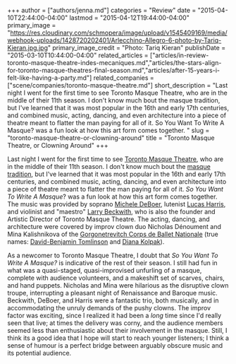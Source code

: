 +++
author = ["authors/jenna.md"]
categories = "Review"
date = "2015-04-10T22:44:00-04:00"
lastmod = "2015-04-12T19:44:00-04:00"
primary_image = "https://res.cloudinary.com/schmopera/image/upload/v1545409169/media/webhook-uploads/1428720202401/Arlecchino-Allegro-6-photo-by-Tariq-Kieran.jpg.jpg"
primary_image_credit = "Photo: Tariq Kieran"
publishDate = "2015-03-10T10:44:00-04:00"
related_articles = ["articles/in-review-toronto-masque-theatre-indes-mecaniques.md","articles/the-stars-align-for-toronto-masque-theatres-final-season.md","articles/after-15-years-i-felt-like-having-a-party.md"]
related_companies = ["scene/companies/toronto-masque-theatre.md"]
short_description = "Last night I went for the first time to see Toronto Masque Theatre, who are in the middle of their 11th season. I don&#039;t know much bout the masque tradition, but I&#039;ve learned that it was most popular in the 16th and early 17th centuries, and combined music, acting, dancing, and even architecture into a piece of theatre meant to flatter the man paying for all of it. So You Want To Write A Masque? was a fun look at how this art form comes together. "
slug = "toronto-masque-theatre-or-clowning-around"
title = "Toronto Masque Theatre, or Clowning Around"
+++

Last night I went for the first time to see [Toronto Masque Theatre](http://www.torontomasquetheatre.com/), who are in the middle of their 11th season. I don't know much bout the [masque tradition](http://en.wikipedia.org/wiki/Masque), but I've learned that it was most popular in the 16th and early 17th centuries, and combined music, acting, dancing, and even architecture into a piece of theatre meant to flatter the man paying for all of it. _So You Want To Write A Masque_? was a fun look at how this art form comes together. The music was provided by soprano [Michele DeBoer](http://www.tafelmusik.org/about/choir/bios/michele-deboer), lutenist [Lucas Harris](http://www.tafelmusik.org/about/bios/lucas-harris), and violinist and "maestro" [Larry Beckwith](http://www.torontomasquetheatre.com/node/9), who is also the founder and Artistic Director of Toronto Masque Theatre. The acting, dancing, and architecture were covered by improv clown duo Nicholas Dénoument and Mina Kalishnikova of the [Gorgonetrevitch Corps de Ballet Nationale](http://whetstoneproductions.com/Whetstone_Productions/Bethany.html) (true names: [David-Benjamin Tomlinson](http://whetstoneproductions.com/Whetstone_Productions/David_Bio.html) and [Diana Kolpak](http://www.dianakolpak.ca/Bio.html)). 

As a newcomer to Toronto Masque Theatre, I doubt that _So You Want To Write A Masque?_ is indicative of the rest of their season. I still had fun in what was a quasi-staged, quasi-improvised unfurling of a masque, complete with audience volunteers, and a makeshift set of scarves, chairs, and hand puppets. Nicholas and Mina were hilarious as the disruptive clown troupe, interrupting a pleasant night of Renaissance and Baroque music. Beckwith, DeBoer, and Harris were a fantastic trio, both musically, and in accommodating the unruly demands of the pushy clowns. The improv factor was exciting, since I realized it had been a _long_ time since I'd really seen that live; at times the delivery was corny, and the audience members seemed less than enthusiastic about their involvement in the masque. Still, I think its a good idea that I hope will start to reach younger listeners; I think a sense of humour is a perfect bridge between arguably obscure music and its potential audience. 
